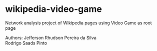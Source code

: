 # wikipedia-video-game
Network analysis project of Wikipedia pages using Video Game as root page

Authors: 
Jefferson Rhudson Pereira da Silva<br/>
Rodrigo Saads Pinto
